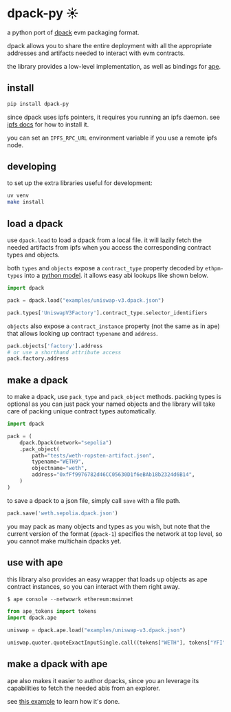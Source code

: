 # dpack-py ☀️

a python port of [dpack](https://github.com/ricobank/dpack/tree/master) evm packaging format.

dpack allows you to share the entire deployment with all the appropriate addresses and artifacts needed to interact with evm contracts.

the library provides a low-level implementation, as well as bindings for [ape](https://github.com/apeworx/ape).

## install

```sh
pip install dpack-py
```

since dpack uses ipfs pointers, it requires you running an ipfs daemon. see [ipfs docs](https://docs.ipfs.tech/install/command-line/#install-official-binary-distributions) for how to install it.

you can set an `IPFS_RPC_URL` environment variable if you use a remote ipfs node.

## developing

to set up the extra libraries useful for development:

```sh
uv venv
make install
```

## load a dpack
use `dpack.load` to load a dpack from a local file. it will lazily fetch the needed artifacts from ipfs when you access the corresponding contract types and objects.

both `types` and `objects` expose a `contract_type` property decoded by `ethpm-types` into a [python model](https://github.com/ApeWorX/ethpm-types/blob/66eb1b277a42f25ef3da0c5fac5ded6b74fc3462/ethpm_types/contract_type.py#L241). it allows easy abi lookups like shown below.

```python
import dpack

pack = dpack.load("examples/uniswap-v3.dpack.json")

pack.types['UniswapV3Factory'].contract_type.selector_identifiers
```

`objects` also expose a `contract_instance` property (not the same as in ape) that allows looking up contract `typename` and `address`.

```python
pack.objects['factory'].address
# or use a shorthand attribute access
pack.factory.address
```

## make a dpack

to make a dpack, use `pack_type` and `pack_object` methods. packing types is optional as you can just pack your named objects and the library will take care of packing unique contract types automatically.

```python
import dpack

pack = (
    dpack.Dpack(network="sepolia")
    .pack_object(
        path="tests/weth-ropsten-artifact.json",
        typename="WETH9",
        objectname="weth",
        address="0xfFf9976782d46CC05630D1f6eBAb18b2324d6B14",
    )
)
```

to save a dpack to a json file, simply call `save` with a file path.

```python
pack.save('weth.sepolia.dpack.json')
```

you may pack as many objects and types as you wish, but note that the current version of the format (`dpack-1`) specifies the network at top level, so you cannot make multichain dpacks yet.

## use with ape

this library also provides an easy wrapper that loads up objects as ape contract instances, so you can interact with them right away.

```python
$ ape console --netwowrk ethereum:mainnet

from ape_tokens import tokens
import dpack.ape

uniswap = dpack.ape.load("examples/uniswap-v3.dpack.json")

uniswap.quoter.quoteExactInputSingle.call((tokens["WETH"], tokens["YFI"], '1 ether', 10000, 0))
```

## make a dpack with ape

ape also makes it easier to author dpacks, since you an leverage its capabilities to fetch the needed abis from an explorer.

see [this example](./examples/uniswap.py) to learn how it's done.
